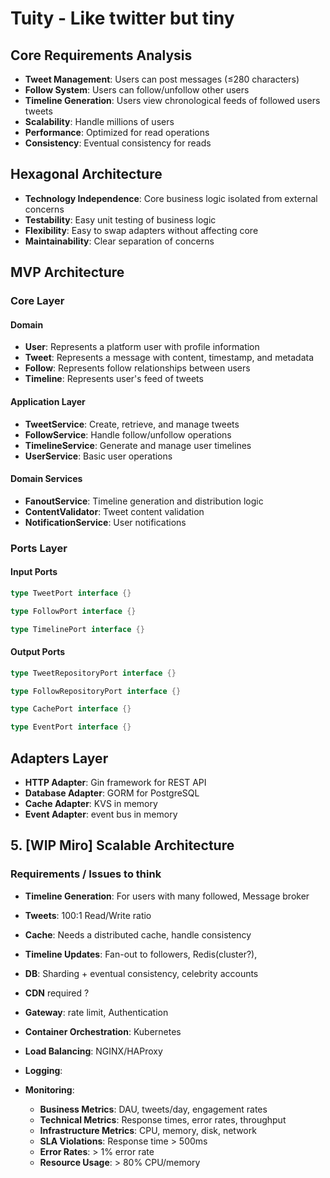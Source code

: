 # Tuity - Like twitter but tiny

## Core Requirements Analysis

- **Tweet Management**: Users can post messages (≤280 characters)
- **Follow System**: Users can follow/unfollow other users
- **Timeline Generation**: Users view chronological feeds of followed users tweets
- **Scalability**: Handle millions of users
- **Performance**: Optimized for read operations
- **Consistency**: Eventual consistency for reads

## Hexagonal Architecture

- **Technology Independence**: Core business logic isolated from external concerns
- **Testability**: Easy unit testing of business logic
- **Flexibility**: Easy to swap adapters without affecting core
- **Maintainability**: Clear separation of concerns

###

## MVP Architecture

### Core Layer

#### Domain

- **User**: Represents a platform user with profile information
- **Tweet**: Represents a message with content, timestamp, and metadata
- **Follow**: Represents follow relationships between users
- **Timeline**: Represents user's feed of tweets

#### Application Layer

- **TweetService**: Create, retrieve, and manage tweets
- **FollowService**: Handle follow/unfollow operations
- **TimelineService**: Generate and manage user timelines
- **UserService**: Basic user operations

#### Domain Services

- **FanoutService**: Timeline generation and distribution logic
- **ContentValidator**: Tweet content validation
- **NotificationService**: User notifications

### Ports Layer

#### Input Ports

```go
type TweetPort interface {}

type FollowPort interface {}

type TimelinePort interface {}
```

#### Output Ports

```go
type TweetRepositoryPort interface {}

type FollowRepositoryPort interface {}

type CachePort interface {}

type EventPort interface {}
```

## Adapters Layer

- **HTTP Adapter**: Gin framework for REST API
- **Database Adapter**: GORM for PostgreSQL
- **Cache Adapter**: KVS in memory
- **Event Adapter**: event bus in memory

## 5. [WIP Miro] Scalable Architecture

### Requirements / Issues to think

- **Timeline Generation**: For users with many followed, Message broker
- **Tweets**: 100:1 Read/Write ratio
- **Cache**: Needs a distributed cache, handle consistency
- **Timeline Updates**: Fan-out to followers, Redis(cluster?),
- **DB**: Sharding + eventual consistency, celebrity accounts
- **CDN** required ?
- **Gateway**: rate limit, Authentication
- **Container Orchestration**: Kubernetes
- **Load Balancing**: NGINX/HAProxy

- **Logging**:
- **Monitoring**:
  - **Business Metrics**: DAU, tweets/day, engagement rates
  - **Technical Metrics**: Response times, error rates, throughput
  - **Infrastructure Metrics**: CPU, memory, disk, network
  - **SLA Violations**: Response time > 500ms
  - **Error Rates**: > 1% error rate
  - **Resource Usage**: > 80% CPU/memory
